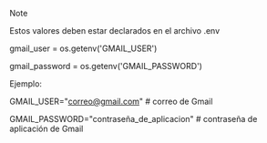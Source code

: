 >[!NOTE]
>Estos valores deben estar declarados en el archivo .env
>
>gmail_user = os.getenv('GMAIL_USER')
>
>gmail_password = os.getenv('GMAIL_PASSWORD')
>
>Ejemplo:
>
>GMAIL_USER="correo@gmail.com" # correo de Gmail
>
>GMAIL_PASSWORD="contraseña_de_aplicacion" # contraseña de aplicación de Gmail

